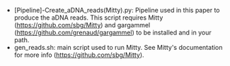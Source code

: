 - [Pipeline]-Create_aDNA_reads(Mitty).py: Pipeline used in this paper to produce the aDNA reads. This script requires Mitty (https://github.com/sbg/Mitty) and gargammel (https://github.com/grenaud/gargammel) to be installed and in your path.
- gen_reads.sh: main script used to run Mitty. See Mitty's documentation for more info (https://github.com/sbg/Mitty).
